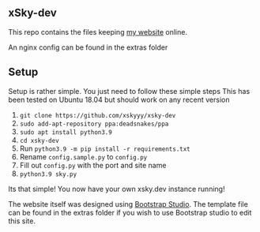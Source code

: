 ## xSky-dev

This repo contains the files keeping [my website](https://xsky.dev) online.

An nginx config can be found in the extras folder

## Setup
Setup is rather simple. You just need to follow these simple steps
This has been tested on Ubuntu 18.04 but should work on any recent version

1. `git clone https://github.com/xskyyy/xsky-dev`
2. `sudo add-apt-repository ppa:deadsnakes/ppa`
3. `sudo apt install python3.9`
4. `cd xsky-dev`
5. Run `python3.9 -m pip install -r requirements.txt`
6. Rename `config.sample.py` to `config.py`
7. Fill out `config.py` with the port and site name
8. `python3.9 sky.py`

Its that simple! 
You now have your own xsky.dev instance running!

The website itself was designed using [Bootstrap Studio](https://bootstrapstudio.io/).
The template file can be found in the extras folder if you wish to use Bootstrap studio to edit this site.
